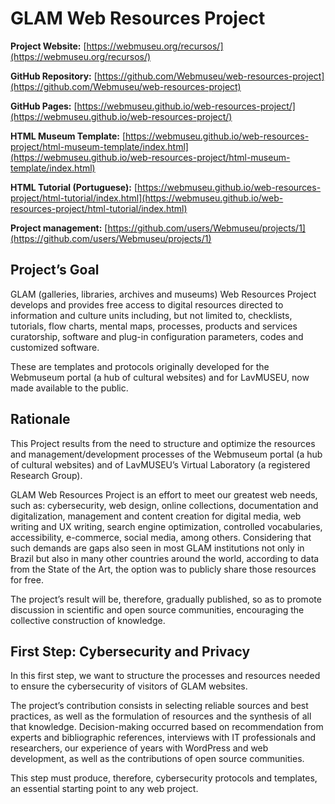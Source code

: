 # GLAM Web Resources Project

**Project Website:** [https://webmuseu.org/recursos/](https://webmuseu.org/recursos/)

**GitHub Repository:** [https://github.com/Webmuseu/web-resources-project](https://github.com/Webmuseu/web-resources-project)

**GitHub Pages:** [https://webmuseu.github.io/web-resources-project/](https://webmuseu.github.io/web-resources-project/) 

**HTML Museum Template:** [https://webmuseu.github.io/web-resources-project/html-museum-template/index.html](https://webmuseu.github.io/web-resources-project/html-museum-template/index.html)

**HTML Tutorial (Portuguese):** [https://webmuseu.github.io/web-resources-project/html-tutorial/index.html](https://webmuseu.github.io/web-resources-project/html-tutorial/index.html)

**Project management:** [https://github.com/users/Webmuseu/projects/1](https://github.com/users/Webmuseu/projects/1)

## Project’s Goal

GLAM (galleries, libraries, archives and museums) Web Resources Project develops and provides free access to digital resources directed to information and culture units including, but not limited to, checklists, tutorials, flow charts, mental maps, processes, products and services curatorship, software and plug-in configuration parameters, codes and customized software.

These are templates and protocols originally developed for the Webmuseum portal (a hub of cultural websites) and for LavMUSEU, now made available to the public.

## Rationale

This Project results from the need to structure and optimize the resources and management/development processes of the Webmuseum portal (a hub of cultural websites) and of LavMUSEU’s Virtual Laboratory (a registered Research Group).

GLAM Web Resources Project is an effort to meet our greatest web needs, such as: cybersecurity, web design, online collections, documentation and digitalization, management and content creation for digital media, web writing and UX writing, search engine optimization, controlled vocabularies, accessibility, e-commerce, social media, among others.
Considering that such demands are gaps also seen in most GLAM institutions not only in Brazil but also in many other countries around the world, according to data from the State of the Art, the option was to publicly share those resources for free.

The project’s result will be, therefore, gradually published, so as to promote discussion in scientific and open source communities, encouraging the collective construction of knowledge.

## First Step: Cybersecurity and Privacy

In this first step, we want to structure the processes and resources needed to ensure the cybersecurity of visitors of GLAM websites.

The project’s contribution consists in selecting reliable sources and best practices, as well as the formulation of resources and the synthesis of all that knowledge.
Decision-making occurred based on recommendation from experts and bibliographic references, interviews with IT professionals and researchers, our experience of years with WordPress and web development, as well as the contributions of open source communities.

This step must produce, therefore, cybersecurity protocols and templates, an essential starting point to any web project.
